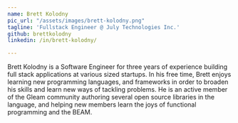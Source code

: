 ```yaml
---
name: Brett	Kolodny
pic_url: "/assets/images/brett-kolodny.png"
tagline: 'Fullstack Engineer @ July Technologies Inc.'
github: brettkolodny
linkedin: /in/brett-kolodny/

---
```

Brett Kolodny is a Software Engineer for three years of experience building full stack applications at various sized startups. In his free time, Brett enjoys learning new programming languages, and frameworks in order to broaden his skills and learn new ways of tackling problems. He is an active member of the Gleam community authoring several open source libraries in the language, and helping new members learn the joys of functional programming and the BEAM. 